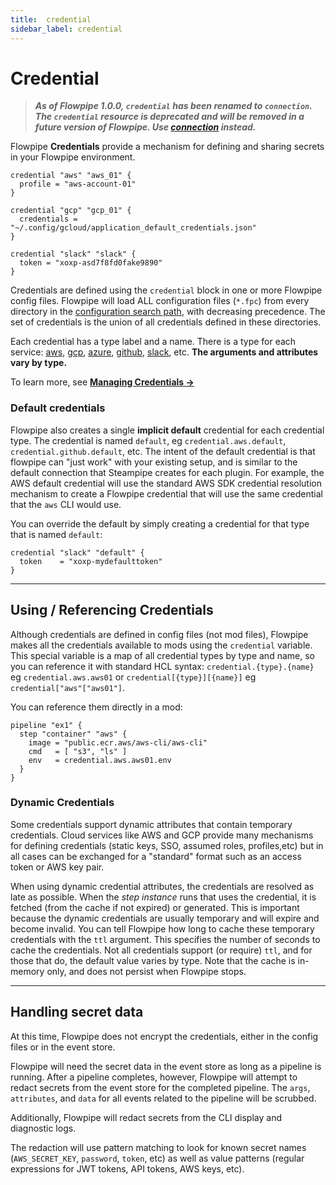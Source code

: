 ```yaml
---
title:  credential
sidebar_label: credential
---
```


#  Credential

> ***As of Flowpipe 1.0.0, `credential` has been renamed to `connection`.  The `credential` resource is deprecated and will be removed in a future version of Flowpipe. Use [connection](/docs/reference/config-files/connection) instead.***


Flowpipe **Credentials** provide a mechanism for defining and sharing secrets in your Flowpipe environment.

```hcl
credential "aws" "aws_01" {
  profile = "aws-account-01"
}

credential "gcp" "gcp_01" {
  credentials = "~/.config/gcloud/application_default_credentials.json"
}

credential "slack" "slack" {
  token = "xoxp-asd7f8fd0fake9890"
}
```


Credentials are defined using the `credential` block in one or more Flowpipe config files.  Flowpipe will load ALL configuration files (`*.fpc`) from every directory in the [configuration search path](/docs/reference/env-vars/flowpipe_config_path), with decreasing precedence. The set of credentials is the union of all credentials defined in these directories.  

Each credential has a type label and a name. There is a type for each service:  [aws](/docs/reference/config-files/credential/aws), [gcp](/docs/reference/config-files/credential/gcp), [azure](/docs/reference/config-files/credential/azure), [github](/docs/reference/config-files/credential/github), [slack](/docs/reference/config-files/credential/slack), etc.  **The arguments and attributes vary by type.**


To learn more, see **[Managing Credentials →](/docs/run/credentials)**



### Default credentials
Flowpipe also creates a single **implicit default** credential for each credential type.  The credential is named `default`, eg `credential.aws.default`, `credential.github.default`, etc.  The intent of the default credential is that flowpipe can "just work" with your existing setup, and is similar to the default connection that Steampipe creates for each plugin.  For example, the AWS default credential will use the standard AWS SDK credential resolution mechanism to create a Flowpipe credential that will use the same credential that the `aws` CLI would use. 

You can override the default by simply creating a credential for that type that is named `default`:

```hcl
credential "slack" "default" {
  token    = "xoxp-mydefaulttoken"
}
```

----

## Using / Referencing Credentials 

Although credentials are defined in config files (not mod files), Flowpipe makes all the credentials available to mods using the `credential` variable.  This special variable is a map of all credential types by type and name, so you can reference it with standard HCL syntax: `credential.{type}.{name}` eg `credential.aws.aws01` or `credential[{type}][{name}]` eg `credential["aws"["aws01"]`.

You can reference them directly in a mod:
```hcl
pipeline "ex1" {
  step "container" "aws" {
    image = "public.ecr.aws/aws-cli/aws-cli"
    cmd   = [ "s3", "ls" ]
    env   = credential.aws.aws01.env
  } 
}
```

### Dynamic Credentials

Some credentials support dynamic attributes that contain temporary credentials.  Cloud services like AWS and GCP provide many mechanisms for defining credentials (static keys, SSO, assumed roles, profiles,etc) but in all cases can be exchanged for a "standard" format such as an access token or AWS key pair.

When using dynamic credential attributes, the credentials are resolved as late as possible.  When the *step instance* runs that uses the credential, it is fetched (from the cache if not expired) or generated.  This is important because the dynamic credentials are usually temporary and will expire and become invalid. You can tell Flowpipe how long to cache these temporary credentials with the `ttl` argument.  This specifies the number of seconds to cache the credentials.  Not all credentials support (or require) `ttl`, and for those that do, the default value varies by type.  Note that the cache is in-memory only, and does not persist when Flowpipe stops.

----

## Handling secret data

At this time, Flowpipe does not encrypt the credentials, either in the config files or in the event store.  

Flowpipe will need the secret data in the event store as long as a pipeline is running.  After a pipeline completes, however, Flowpipe will attempt to redact secrets from the event store for the completed pipeline.  The `args`, `attributes`, and `data` for all events related to the pipeline will be scrubbed.

Additionally, Flowpipe will redact secrets from the CLI display and diagnostic logs.

The redaction will use pattern matching to look for known secret names (`AWS_SECRET_KEY`, `password`, `token`, etc) as well as value patterns (regular expressions for JWT tokens, API tokens, AWS keys, etc).  
